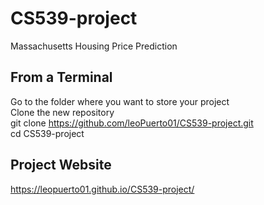 # CS539-project
Massachusetts Housing Price Prediction

## From a Terminal
Go to the folder where you want to store your project
\
Clone the new repository
\
git clone https://github.com/leoPuerto01/CS539-project.git
\
cd CS539-project

## Project Website
https://leopuerto01.github.io/CS539-project/


